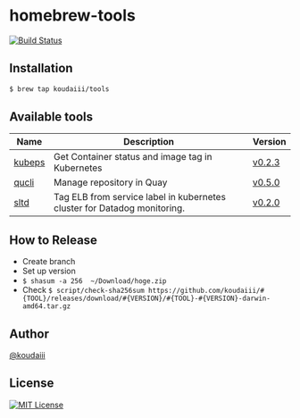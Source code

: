 # homebrew-tools

[![Build Status](https://travis-ci.org/koudaiii/homebrew-tools.svg?branch=master)](https://travis-ci.org/koudaiii/homebrew-tools)

## Installation

```bash
$ brew tap koudaiii/tools
```

## Available tools

| Name | Description | Version |
|------|-------------|---------|
| [kubeps](https://github.com/koudaiii/kubeps) | Get Container status and image tag in Kubernetes  | [v0.2.3](https://github.com/koudaiii/kubeps/releases/tag/v0.2.3) |
| [qucli](https://github.com/koudaiii/qucli) | Manage repository in Quay | [v0.5.0](https://github.com/koudaiii/qucli/releases/tag/v0.5.0) |
| [sltd](https://github.com/koudaiii/sltd) | Tag ELB from service label in kubernetes cluster for Datadog monitoring. | [v0.2.0](https://github.com/koudaiii/sltd/releases/tag/v0.2.0) |

## How to Release

- Create branch
- Set up version
- `$ shasum -a 256  ~/Download/hoge.zip`
- Check `$ script/check-sha256sum https://github.com/koudaiii/#{TOOL}/releases/download/#{VERSION}/#{TOOL}-#{VERSION}-darwin-amd64.tar.gz`

## Author

[@koudaiii](https://github.com/koudaiii)

## License

[![MIT License](http://img.shields.io/badge/license-MIT-blue.svg?style=flat)](LICENSE)

